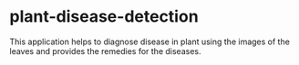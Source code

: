 # plant-disease-detection
This application helps to diagnose disease in plant using the images of the leaves and provides the remedies for the diseases.
